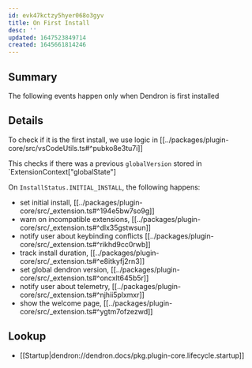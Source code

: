 ```yaml
---
id: evk47kctzy5hyer068o3gyv
title: On First Install
desc: ''
updated: 1647523849714
created: 1645661814246
---
```


## Summary

The following events happen only when Dendron is first installed

## Details

To check if it is the first install, we use logic in [[../packages/plugin-core/src/vsCodeUtils.ts#^pubko8e3tu7i]]

This checks if there was a previous `globalVersion` stored in `ExtensionContext["globalState"]

On `InstallStatus.INITIAL_INSTALL`, the following happens:

- set initial install, [[../packages/plugin-core/src/_extension.ts#^194e5bw7so9g]]
- warn on incompatible extensions, [[../packages/plugin-core/src/_extension.ts#^dlx35gstwsun]]
- notify user about keybinding conflicts [[../packages/plugin-core/src/_extension.ts#^rikhd9cc0rwb]]
- track install duration, [[../packages/plugin-core/src/_extension.ts#^e8itkyfj2rn3]]
- set global dendron version, [[../packages/plugin-core/src/_extension.ts#^oncxlt645b5r]]
- notify user about telemetry, [[../packages/plugin-core/src/_extension.ts#^njhii5plxmxr]]
- show the welcome page, [[../packages/plugin-core/src/_extension.ts#^ygtm7ofzezwd]]

## Lookup

- [[Startup|dendron://dendron.docs/pkg.plugin-core.lifecycle.startup]]
